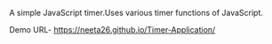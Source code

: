 A simple JavaScript timer.Uses various timer functions of JavaScript.

Demo URL- https://neeta26.github.io/Timer-Application/
